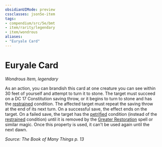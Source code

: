 ```yaml
---
obsidianUIMode: preview
cssclasses: json5e-item
tags:
- compendium/src/5e/bmt
- item/rarity/legendary
- item/wondrous
aliases: 
- "Euryale Card"
---
```

# Euryale Card
*Wondrous Item, legendary*  


As an action, you can brandish this card at one creature you can see within 30 feet of yourself and attempt to turn it to stone. The target must succeed on a DC 17 Constitution saving throw, or it begins to turn to stone and has the [restrained](/Systems/5e/rules/conditions.md#restrained) condition. The affected target must repeat the saving throw at the end of its next turn. On a successful save, the effect ends on the target. On a failed save, the target has the [petrified](/Systems/5e/rules/conditions.md#petrified) condition (instead of the [restrained](/Systems/5e/rules/conditions.md#restrained) condition) until it is removed by the [Greater Restoration](/Systems/5e/spells/greater-restoration.md) spell or similar magic. Once this property is used, it can't be used again until the next dawn.

*Source: The Book of Many Things p. 13*